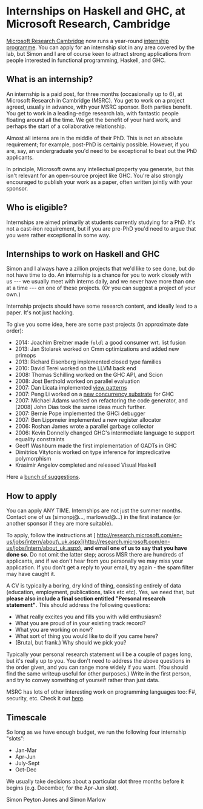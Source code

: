 # Internships on Haskell and GHC, at Microsoft Research, Cambridge



[
Microsoft Research Cambridge](http://research.microsoft.com/aboutmsr/labs/cambridge/) now runs a year-round [
internship programme](http://research.microsoft.com/en-us/jobs/intern/about_uk.aspx).  You can apply for an internship slot in any area covered by the lab, but Simon and I are of course keen to attract strong applications from people interested in functional programming, Haskell, and GHC.


## What is an internship?



An internship is a paid post, for three months (occasionally up to 6), at Microsoft Research in Cambridge (MSRC).  You get to work on a project agreed, usually in advance, with your MSRC sponsor.  Both parties benefit.  You get to work in a leading-edge research lab, with fantastic people floating around all the time.  We get the benefit of your hard work, and perhaps the start of a collaborative relationship.



Almost all interns are in the middle of their PhD.  This is not an absolute requirement; for example, post-PhD is certainly possible.  However, if you are, say, an undergraduate you'd need to be exceptional to beat out the PhD applicants.  



In principle, Microsoft owns any intellectual property you generate, but this isn't relevant for an open-source project like GHC.  You're also strongly encouraged to publish your work as a paper, often written jointly with your sponsor.


## Who is eligible?



Internships are aimed primarily at students currently studying for a PhD.  It's not a cast-iron requirement, but if you are pre-PhD you'd need to argue that you were rather exceptional in some way.


## Internships to work on Haskell and GHC



Simon and I always have a zillion projects that we'd like to see done, but do not have time to do.  An internship is a chance for you to work closely with us --- we usually meet with interns daily, and we never have more than one at a time --- on one of these projects.  (Or you can suggest a project of your own.)



Internship projects should have some research content, and ideally lead to a paper.  It's not just hacking.



To give you some idea, here are some past projects (in approximate date order):


- 2014: Joachim Breitner made `foldl` a good consumer wrt. list fusion
- 2013: Jan Stolarek worked on Cmm optimizations and added new primops
- 2013: Richard Eisenberg implemented closed type families
- 2010: David Terei worked on the LLVM back end
- 2008: Thomas Schilling worked on the GHC API, and Scion
- 2008: Jost Berthold worked on parallel evaluation
- 2007: Dan Licata implemented [view patterns](view-patterns)
- 2007: Peng Li worked on a [
  new concurrency substrate](http://research.microsoft.com/%7Esimonpj/papers/lw-conc/index.htm) for GHC
- 2007: Michael Adams worked on refactoring the code generator, and \[2008\] John Dias took the same ideas much further.
- 2007: Bernie Pope implemented the GHCi debugger
- 2007: Ben Lippmeier implemented a new register allocator
- 2006: Roshan James wrote a parallel garbage collector
- 2006: Kevin Donnelly changed GHC's intermediate language to support equality constraints
- Geoff Washburn made the first implementation of GADTs in GHC
- Dimitrios Vitytonis worked on type inference for impredicative polymorphism
- Krasimir Angelov completed and released Visual Haskell


Here a [bunch of suggestions](project-suggestions).


## How to apply



You can apply ANY TIME.  Internships are not just the summer months. Contact one of us (simonpj@…, marlowsd@…) in the first instance (or another sponsor if they are more suitable).



To apply, follow the instructions at [
http://research.microsoft.com/en-us/jobs/intern/about\_uk.aspx](http://research.microsoft.com/en-us/jobs/intern/about_uk.aspx), **and email one of us to say that you have done so**. Do not omit the latter step; across MSR there are hundreds of applicants, and if we don't hear from you personally we may miss your application.  If you don't get a reply to your email, try again - the spam filter may have caught it.



A CV is typically a boring, dry kind of thing, consisting entirely of data (education, employment, publications, talks etc etc).  Yes, we need that, but **please also include a final section entitled "Personal research statement"**.  This should address the following questions:


- What really excites you and fills you with wild enthusiasm?
- What you are proud of in your existing track record?
- What you are working on now?
- What sort of thing you would like to do if you came here?
- (Brutal, but frank.)  Why should we pick you?


Typically your personal research statement will be a couple of pages long, but it's really up to you.  You don't need to address the above questions in the order given, and you can range more widely if you want.  (You should find the same writeup useful for other purposes.)  Write in the first person, and try to convey something of yourself rather than just data. 



MSRC has lots of other interesting work on programming languages too: F\#, security, etc.  Check it out [
here](http://research.microsoft.com/aboutmsr/labs/cambridge/).


## Timescale



So long as we have enough budget, we run the following four internship "slots":


- Jan-Mar
- Apr-Jun
- July-Sept
- Oct-Dec


We usually take decisions about a particular slot three months before it begins (e.g. December, for the Apr-Jun slot).



Simon Peyton Jones and Simon Marlow


